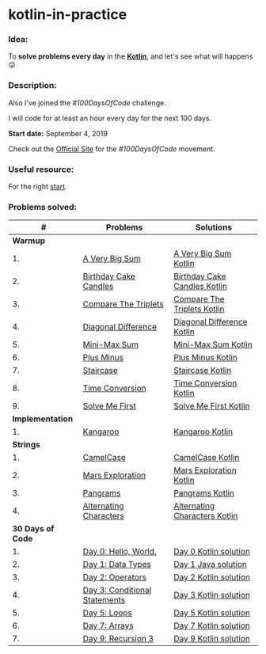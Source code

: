 # kotlin-in-practice

### Idea:
To **solve problems every day** in the **[Kotlin]**, and let's see what will happens :stuck_out_tongue_winking_eye:

### Description:
Also I've joined the *#100DaysOfCode* challenge.

I will code for at least an hour every day for the next 100 days.

**Start date:** September 4, 2019

Check out the [Official Site](https://www.100daysofcode.com) for the *#100DaysOfCode* movement.

### Useful resource:
For the right [start].

### Problems solved:

|   # | Problems                               | Solutions                                   |
|-----|----------------------------------------|---------------------------------------------|
|                                         **Warmup**                                         |
| 1.  | [A Very Big Sum]                       | [A Very Big Sum Kotlin]                     |
| 2.  | [Birthday Cake Candles]                | [Birthday Cake Candles Kotlin]              |
| 3.  | [Compare The Triplets]                 | [Compare The Triplets Kotlin]               |
| 4.  | [Diagonal Difference]                  | [Diagonal Difference Kotlin]                |
| 5.  | [Mini-Max Sum]                         | [Mini-Max Sum Kotlin]                       |
| 6.  | [Plus Minus]                           | [Plus Minus Kotlin]                         |
| 7.  | [Staircase]                            | [Staircase Kotlin]                          |
| 8.  | [Time Conversion]                      | [Time Conversion Kotlin]                    |
| 9.  | [Solve Me First]                       | [Solve Me First Kotlin]                     |
|                                     **Implementation**                                     |
| 1.  | [Kangaroo]                             | [Kangaroo Kotlin]                           |
|                                        **Strings**                                         |
| 1.  | [CamelCase]                            | [CamelCase Kotlin]                          |
| 2.  | [Mars Exploration]                     | [Mars Exploration Kotlin]                   |
| 3.  | [Pangrams]                             | [Pangrams Kotlin]                           |
| 4.  | [Alternating Characters]               | [Alternating Characters Kotlin]             |
|                                    **30 Days of Code**                                     |
| 1.  | [Day 0: Hello, World.]                 | [Day 0 Kotlin solution]                     |
| 2.  | [Day 1: Data Types]                    | [Day 1 Java solution]                       |
| 3.  | [Day 2: Operators]                     | [Day 2 Kotlin solution]                     |
| 4.  | [Day 3: Conditional Statements]        | [Day 3 Kotlin solution]                     |
| 5.  | [Day 5: Loops]                         | [Day 5 Kotlin solution]                     |
| 6.  | [Day 7: Arrays]                        | [Day 7 Kotlin solution]                     |
| 7.  | [Day 9: Recursion 3]                   | [Day 9 Kotlin solution]                     |

<!-- Links -->
[start]: https://www.freecodecamp.org/news/how-to-get-a-developer-job-in-less-than-a-year-c27bbfe71645/
[Kotlin]: https://kotlinlang.org/
[Kangaroo]:https://www.hackerrank.com/challenges/kangaroo
[Kangaroo Kotlin]:https://github.com/mnewlive/kotlin-in-practice/blob/master/app/src/main/java/com/example/vadimm/kotlininaction/hackerrank/implementation/Kangaroo.kt
[CamelCase]:https://www.hackerrank.com/challenges/camelcase/problem
[CamelCase Kotlin]:https://github.com/mnewlive/kotlin-in-practice/blob/master/app/src/main/java/com/example/vadimm/kotlininaction/hackerrank/strings/CamelCase.kt
[Mars Exploration]:https://www.hackerrank.com/challenges/mars-exploration/problem
[Mars Exploration Kotlin]:https://github.com/mnewlive/kotlin-in-practice/blob/master/app/src/main/java/com/example/vadimm/kotlininaction/hackerrank/strings/MarsExploration.kt
[Pangrams]:https://www.hackerrank.com/challenges/pangrams/problem
[Pangrams Kotlin]:https://github.com/mnewlive/kotlin-in-practice/blob/master/app/src/main/java/com/example/vadimm/kotlininaction/hackerrank/strings/Pangrams.kt
[Alternating Characters]:https://www.hackerrank.com/challenges/alternating-characters/problem
[Alternating Characters Kotlin]:https://github.com/mnewlive/kotlin-in-practice/blob/master/app/src/main/java/com/example/vadimm/kotlininaction/hackerrank/strings/AlternatingCharacters.kt
[Day 0: Hello, World.]:https://www.hackerrank.com/challenges/30-hello-world/problem
[Day 0 Kotlin solution]:https://github.com/mnewlive/kotlin-in-practice/blob/master/app/src/main/java/com/example/vadimm/kotlininaction/hackerrank/thirtyDaysOfCode/Day0HelloWorld.kt
[Day 1: Data Types]:https://www.hackerrank.com/challenges/30-data-types/problem
[Day 1 Java solution]:https://github.com/mnewlive/kotlin-in-practice/blob/master/app/src/main/java/com/example/vadimm/kotlininaction/hackerrank/thirtyDaysOfCode/Day1DataTypes
[Day 2: Operators]:https://www.hackerrank.com/challenges/30-data-types/problem
[Day 2 Kotlin solution]:https://github.com/mnewlive/kotlin-in-practice/blob/master/app/src/main/java/com/example/vadimm/kotlininaction/hackerrank/thirtyDaysOfCode/Day2Operators.kt
[Day 3: Conditional Statements]:https://www.hackerrank.com/challenges/30-data-types/problem
[Day 3 Kotlin solution]:https://github.com/mnewlive/kotlin-in-practice/blob/master/app/src/main/java/com/example/vadimm/kotlininaction/hackerrank/thirtyDaysOfCode/Day3IntroToConditionalStatements.kt
[Day 5: Loops]:https://www.hackerrank.com/challenges/30-data-types/problem
[Day 5 Kotlin solution]:https://github.com/mnewlive/kotlin-in-practice/blob/master/app/src/main/java/com/example/vadimm/kotlininaction/hackerrank/thirtyDaysOfCode/Day5Loops.kt
[Day 7: Arrays]:https://www.hackerrank.com/challenges/30-data-types/problem
[Day 7 Kotlin solution]:https://github.com/mnewlive/kotlin-in-practice/blob/master/app/src/main/java/com/example/vadimm/kotlininaction/hackerrank/thirtyDaysOfCode/Day7Arrays.kt
[Day 9: Recursion 3]:https://www.hackerrank.com/challenges/30-data-types/problem
[Day 9 Kotlin solution]:https://github.com/mnewlive/kotlin-in-practice/blob/master/app/src/main/java/com/example/vadimm/kotlininaction/hackerrank/thirtyDaysOfCode/Day9Recursion3.kt
[Solve Me First]:https://www.hackerrank.com/challenges/solve-me-first/problem
[Solve Me First Kotlin]:https://github.com/mnewlive/kotlin-in-practice/blob/master/app/src/main/java/com/example/vadimm/kotlininaction/hackerrank/warmup/SolveMeFirst.kt
[A Very Big Sum]:https://www.hackerrank.com/challenges/a-very-big-sum/problem
[A Very Big Sum Kotlin]:https://github.com/mnewlive/kotlin-in-practice/blob/master/app/src/main/java/com/example/vadimm/kotlininaction/hackerrank/warmup/AveryBigSum.kt
[Birthday Cake Candles]:https://www.hackerrank.com/challenges/a-very-big-sum/problem
[Birthday Cake Candles Kotlin]:https://github.com/mnewlive/kotlin-in-practice/blob/master/app/src/main/java/com/example/vadimm/kotlininaction/hackerrank/warmup/BirthdayCakeCandles.kt
[Compare The Triplets]:https://www.hackerrank.com/challenges/compare-the-triplets/problem
[Compare The Triplets Kotlin]:https://github.com/mnewlive/kotlin-in-practice/blob/master/app/src/main/java/com/example/vadimm/kotlininaction/hackerrank/warmup/CompareTheTriplets.kt
[Diagonal Difference]:https://www.hackerrank.com/challenges/diagonal-difference/problem
[Diagonal Difference Kotlin]:https://github.com/mnewlive/kotlin-in-practice/blob/master/app/src/main/java/com/example/vadimm/kotlininaction/hackerrank/warmup/DiagonalDifference.kt
[Mini-Max Sum]:https://www.hackerrank.com/challenges/mini-max-sum/problem
[Mini-Max Sum Kotlin]:https://github.com/mnewlive/kotlin-in-practice/blob/master/app/src/main/java/com/example/vadimm/kotlininaction/hackerrank/warmup/MiniMaxSum.kt
[Plus Minus]:https://www.hackerrank.com/challenges/plus-minus/problem
[Plus Minus Kotlin]:https://github.com/mnewlive/kotlin-in-practice/blob/master/app/src/main/java/com/example/vadimm/kotlininaction/hackerrank/warmup/PlusMinus.kt
[Staircase]:https://www.hackerrank.com/challenges/staircase/problem
[Staircase Kotlin]:https://github.com/mnewlive/kotlin-in-practice/blob/master/app/src/main/java/com/example/vadimm/kotlininaction/hackerrank/warmup/Staircase.kt
[Time Conversion]:https://www.hackerrank.com/challenges/time-conversion/problem
[Time Conversion Kotlin]:https://github.com/mnewlive/kotlin-in-practice/blob/master/app/src/main/java/com/example/vadimm/kotlininaction/hackerrank/warmup/TimeConversion.kt